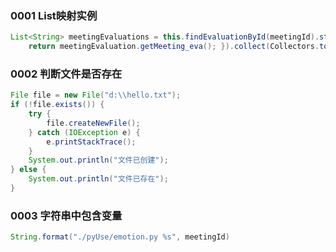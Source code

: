 ### 0001 List映射实例

```java
List<String> meetingEvaluations = this.findEvaluationById(meetingId).stream().map(meetingEvaluation -> {
    return meetingEvaluation.getMeeting_eva(); }).collect(Collectors.toList());
```

### 0002 判断文件是否存在

```java
File file = new File("d:\\hello.txt");
if (!file.exists()) {
    try {
        file.createNewFile();
    } catch (IOException e) {
        e.printStackTrace();
    }
    System.out.println("文件已创建");
} else {
    System.out.println("文件已存在");
}
```

### 0003 字符串中包含变量

```java
String.format("./pyUse/emotion.py %s", meetingId)
```

